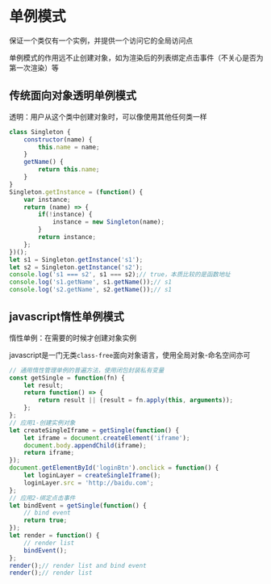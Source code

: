 # 单例模式

保证一个类仅有一个实例，并提供一个访问它的全局访问点

单例模式的作用远不止创建对象，如为渲染后的列表绑定点击事件（不关心是否为第一次渲染）等

## 传统面向对象透明单例模式

透明：用户从这个类中创建对象时，可以像使用其他任何类一样

```js
class Singleton {
    constructor(name) {
        this.name = name;
    }
    getName() {
        return this.name;
    }
}
Singleton.getInstance = (function() {
    var instance;
    return (name) => {
        if(!instance) {
            instance = new Singleton(name);
        }
        return instance;
    };
})();
let s1 = Singleton.getInstance('s1');
let s2 = Singleton.getInstance('s2');
console.log('s1 === s2', s1 === s2);// true，本质比较的是函数地址
console.log('s1.getName', s1.getName());// s1
console.log('s2.getName', s2.getName());// s1
```

## javascript惰性单例模式

惰性单例：在需要的时候才创建对象实例

javascript是一门无类`class-free`面向对象语言，使用全局对象-命名空间亦可

```js
// 通用惰性管理单例的普遍方法，使用闭包封装私有变量
const getSingle = function(fn) {
    let result;
    return function() => {
        return result || (result = fn.apply(this, arguments));
    };
};
// 应用1-创建实例对象
let createSingleIframe = getSingle(function() {
    let iframe = document.createElement('iframe');
    document.body.appendChild(iframe);
    return iframe;
});
document.getElementById('loginBtn').onclick = function() {
    let loginLayer = createSingleIframe();
    loginLayer.src = 'http://baidu.com';
};
// 应用2-绑定点击事件
let bindEvent = getSingle(function() {
    // bind event
    return true;
});
let render = function() {
    // render list
    bindEvent();
};
render();// render list and bind event
render();// render list
```

